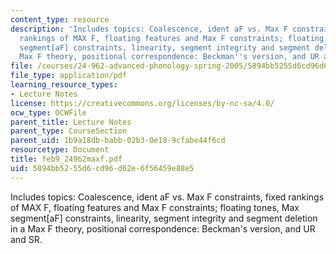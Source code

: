 ```yaml
---
content_type: resource
description: 'Includes topics: Coalescence, ident aF vs. Max F constraints, fixed
  rankings of MAX F, floating features and Max F constraints; floating tones, Max
  segment[aF] constraints, linearity, segment integrity and segment deletion in a
  Max F theory, positional correspondence: Beckman''s version, and UR and SR.'
file: /courses/24-962-advanced-phonology-spring-2005/5894bb5255d6cd96d62e6f56459e88e5_feb9_24962maxf.pdf
file_type: application/pdf
learning_resource_types:
- Lecture Notes
license: https://creativecommons.org/licenses/by-nc-sa/4.0/
ocw_type: OCWFile
parent_title: Lecture Notes
parent_type: CourseSection
parent_uid: 1b9a18db-babb-02b3-0e18-9cfabe44f6cd
resourcetype: Document
title: feb9_24962maxf.pdf
uid: 5894bb52-55d6-cd96-d62e-6f56459e88e5
---
```

Includes topics: Coalescence, ident aF vs. Max F constraints, fixed rankings of MAX F, floating features and Max F constraints; floating tones, Max segment[aF] constraints, linearity, segment integrity and segment deletion in a Max F theory, positional correspondence: Beckman's version, and UR and SR.